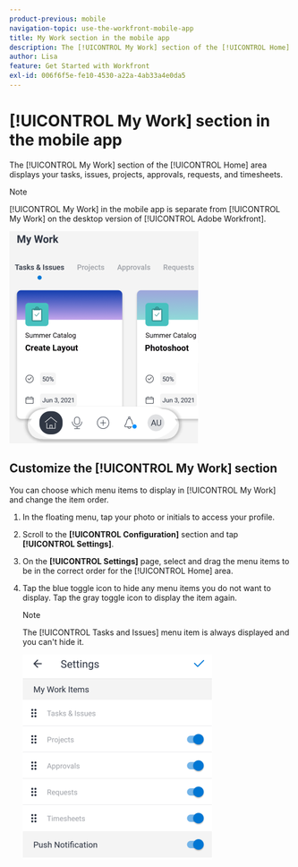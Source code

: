 ```yaml
---
product-previous: mobile
navigation-topic: use-the-workfront-mobile-app
title: My Work section in the mobile app
description: The [!UICONTROL My Work] section of the [!UICONTROL Home] area displays your tasks, issues, projects, approvals, requests, and timesheets.
author: Lisa
feature: Get Started with Workfront
exl-id: 006f6f5e-fe10-4530-a22a-4ab33a4e0da5
---
```

# [!UICONTROL My Work] section in the mobile app

The [!UICONTROL My Work] section of the [!UICONTROL Home] area displays your tasks, issues, projects, approvals, requests, and timesheets.

>[!NOTE]
>
>[!UICONTROL My Work] in the mobile app is separate from [!UICONTROL My Work] on the desktop version of [!UICONTROL Adobe Workfront].

![My Work](assets/home-myworksection-338x379.png)

## Customize the [!UICONTROL My Work] section

You can choose which menu items to display in [!UICONTROL My Work] and change the item order.

1. In the floating menu, tap your photo or initials to access your profile.
1. Scroll to the **[!UICONTROL Configuration]** section and tap **[!UICONTROL Settings]**.
1. On the **[!UICONTROL Settings]** page, select and drag the menu items to be in the correct order for the [!UICONTROL Home] area.
1. Tap the blue toggle icon to hide any menu items you do not want to display. Tap the gray toggle icon to display the item again.

   >[!NOTE]
   >
   >The [!UICONTROL Tasks and Issues] menu item is always displayed and you can't hide it.

   ![Mobile settings](assets/mobile-settings-338x366.png)
